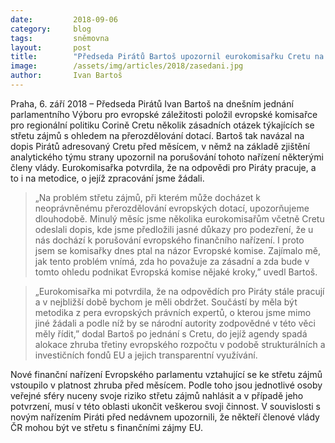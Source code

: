 ```yaml
---
date:         2018-09-06
category:     blog
tags:         sněmovna
layout:       post
title:        "Předseda Pirátů Bartoš upozornil eurokomisařku Cretu na střet zájmů členů vlády. Může docházet k neoprávněnému čerpání dotací "
image:        /assets/img/articles/2018/zasedani.jpg
author:       Ivan Bartoš
---
```


Praha, 6. září 2018 – Předseda Pirátů Ivan Bartoš na dnešním jednání parlamentního Výboru pro evropské záležitosti položil evropské komisařce pro regionální politiku Corině Cretu několik zásadních otázek týkajících se střetu zájmů s ohledem na přerozdělování dotací. Bartoš tak navázal na dopis Pirátů adresovaný Cretu před měsícem, v němž na základě zjištění analytického týmu strany upozornil na porušování tohoto nařízení některými členy vlády. Eurokomisařka potvrdila, že na odpovědi pro Piráty pracuje, a to i na metodice, o jejíž zpracování jsme žádali.

> „Na problém střetu zájmů, při kterém může docházet k neoprávněnému přerozdělování evropských dotací, upozorňujeme dlouhodobě. Minulý měsíc jsme několika eurokomisařům včetně Cretu odeslali dopis, kde jsme předložili jasné důkazy pro podezření, že u nás dochází k porušování evropského finančního nařízení. I proto jsem se komisařky dnes ptal na názor Evropské komise. Zajímalo mě, jak tento problém vnímá, zda ho považuje za zásadní a zda bude v tomto ohledu podnikat Evropská komise nějaké kroky,” uvedl Bartoš.

> „Eurokomisařka mi potvrdila, že na odpovědích pro Piráty stále pracují a v nejbližší době bychom je měli obdržet. Součástí by měla být metodika z pera evropských právních expertů, o kterou jsme mimo jiné žádali a podle níž by se národní autority zodpovědné v této věci měly řídit,” dodal Bartoš po jednání s Cretu, do jejíž agendy spadá alokace zhruba třetiny evropského rozpočtu v podobě strukturálních a investičních fondů EU a jejich transparentní využívání.

Nové finanční nařízení Evropského parlamentu vztahující se ke střetu zájmů vstoupilo v platnost zhruba před měsícem. Podle toho jsou jednotlivé osoby veřejné sféry nuceny svoje riziko střetu zájmů nahlásit a v případě jeho potvrzení, musí v této oblasti ukončit veškerou svoji činnost. V souvislosti s novým nařízením Piráti před nedávnem upozornili, že někteří členové vlády ČR mohou být ve střetu s finančními zájmy EU. 
